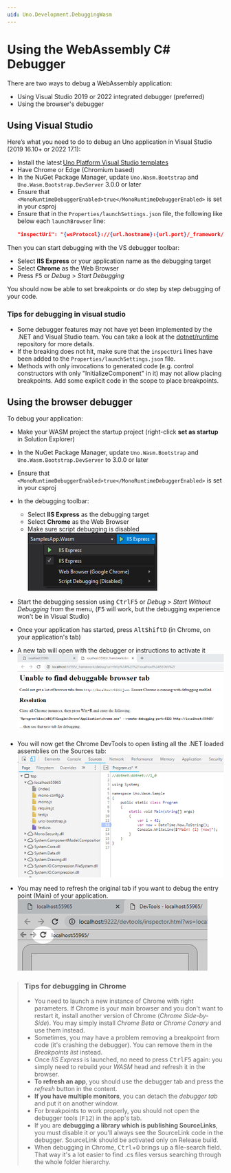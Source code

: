 ```yaml
---
uid: Uno.Development.DebuggingWasm
---
```


# Using the WebAssembly C# Debugger

There are two ways to debug a WebAssembly application:
- Using Visual Studio 2019 or 2022 integrated debugger (preferred)
- Using the browser's debugger

## Using Visual Studio
Here’s what you need to do to debug an Uno application in Visual Studio (2019 16.10+ or 2022 17.1):

- Install the latest [Uno Platform Visual Studio templates](./get-started-vs-2022.md#install-the-solution-templates)
- Have Chrome or Edge (Chromium based)
- In the NuGet Package Manager, update `Uno.Wasm.Bootstrap` and `Uno.Wasm.Bootstrap.DevServer` 3.0.0 or later
- Ensure that `<MonoRuntimeDebuggerEnabled>true</MonoRuntimeDebuggerEnabled>` is set in your csproj
- Ensure that in the `Properties/launchSettings.json` file, the following like below each `launchBrowser` line:
    ```json
    "inspectUri": "{wsProtocol}://{url.hostname}:{url.port}/_framework/debug/ws-proxy?browser={browserInspectUri}",
    ```

Then you can start debugging with the VS debugger toolbar:
   - Select **IIS Express** or your application name as the debugging target
   - Select **Chrome** as the Web Browser
   - Press <kbd>F5</kbd> or _Debug_ > _Start Debugging_

You should now be able to set breakpoints or do step by step debugging of your code.

### Tips for debugging in visual studio
- Some debugger features may not have yet been implemented by the .NET and Visual Studio team. You can take a look at the [dotnet/runtime](https://github.com/dotnet/runtime) repository for more details.
- If the breaking does not hit, make sure that the `inspectUri` lines have been added to the `Properties/launchSettings.json` file.
- Methods with only invocations to generated code (e.g. control constructors with only "InitializeComponent" in it) may not allow placing breakpoints. Add some explicit code in the scope to place breakpoints.

## Using the browser debugger

To debug your application:
- Make your WASM project the startup project (right-click **set as startup** in Solution Explorer)
- In the NuGet Package Manager, update `Uno.Wasm.Bootstrap` and `Uno.Wasm.Bootstrap.DevServer` to 3.0.0 or later
- Ensure that `<MonoRuntimeDebuggerEnabled>true</MonoRuntimeDebuggerEnabled>` is set in your csproj
- In the debugging toolbar:

   - Select **IIS Express** as the debugging target
   - Select **Chrome** as the Web Browser
   - Make sure script debugging is disabled<br/>
   ![IIS express settings](Assets/quick-start/wasm-debugging-iis-express.png)

- Start the debugging session using <kbd>Ctrl</kbd><kbd>F5</kbd> or _Debug_ > _Start Without Debugging_ from the menu, (<kbd>F5</kbd> will work, but the debugging experience won't be in Visual Studio)
- Once your application has started, press <kbd>Alt</kbd><kbd>Shift</kbd><kbd>D</kbd> (in Chrome, on your application's tab)
- A new tab will open with the debugger or instructions to activate it
![Debugger - New tab with instructions to activate it](Assets/quick-start/wasm-debugger-step-01.png)
- You will now get the Chrome DevTools to open listing all the .NET loaded assemblies on the Sources tab:<br/>
![Debugger - Chrome DevTools listing all the .NET loaded assemblies on the Sources tab](Assets/quick-start/wasm-debugger-step-02.png)
- You may need to refresh the original tab if you want to debug the entry point (Main) of your application.<br/>
![Debugger - The smaller refresh button location in the preview section of the Chrome DevTools](Assets/quick-start/wasm-debugger-step-03.png)

> ### Tips for debugging in Chrome
> - You need to launch a new instance of Chrome with right parameters. If Chrome is your main browser
> and you don't want to restart it, install another version of Chrome (_Chrome Side-by-Side_).
> You may simply install _Chrome Beta_ or _Chrome Canary_ and use them instead.
> - Sometimes, you may have a problem removing a breakpoint from code (it's crashing the debugger).
> You can remove them in the _Breakpoints list_ instead.
> - Once _IIS Express_ is launched, no need to press <kbd>Ctrl</kbd><kbd>F5</kbd> again: you simply need to rebuild your
> _WASM_ head and refresh it in the browser.
> - **To refresh an app**, you should use the debugger tab and press the _refresh_ button in the content.
> - **If you have multiple monitors**, you can detach the _debugger tab_ and put it on another window.
> - For breakpoints to work properly, you should not open the debugger tools (<kbd>F12</kbd>) in the app's tab.
> - If you are **debugging a library which is publishing SourceLinks**, you must disable it or you'll
> always see the SourceLink code in the debugger. SourceLink should be activated only on Release build.
> - When debugging in Chrome, <kbd>Ctrl</kbd>+<kbd>O</kbd> brings up a file-search field. That way it's a lot easier to find .cs files versus searching through the whole folder hierarchy.
